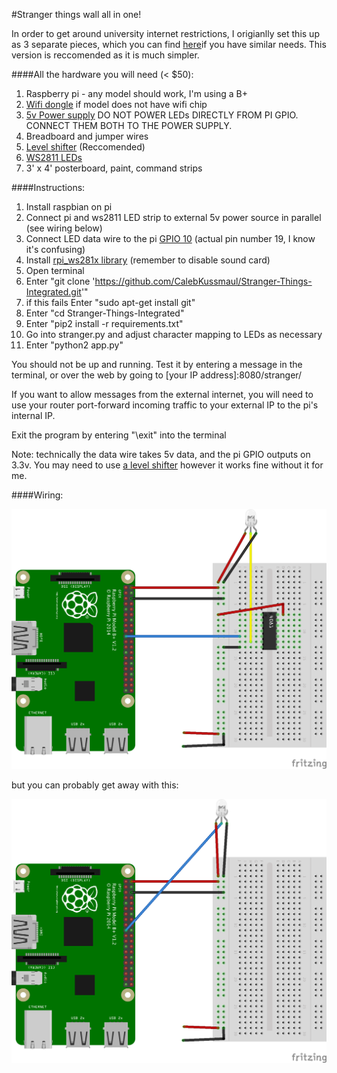 #Stranger things wall all in one!

In order to get around university internet restrictions, I origianlly set this up as 3 separate pieces, which you can find [here](https://github.com/CalebKussmaul/Stranger-Things-Wall)if you have similar needs. This version is reccomended as it is much simpler. 

####All the hardware you will need (< $50):

1. Raspberry pi - any model should work, I'm using a B+
2. [Wifi dongle](https://www.amazon.com/gp/product/B003MTTJOY) if model does not have wifi chip
3. [5v Power supply](https://www.amazon.com/gp/product/B00MHV7576/) DO NOT POWER LEDs DIRECTLY FROM PI GPIO. CONNECT THEM BOTH TO THE POWER SUPPLY.
4. Breadboard and jumper wires 
5. [Level shifter](https://www.amazon.com/gp/product/B00XW2L39K/) (Reccomended)
6. [WS2811 LEDs](https://www.amazon.com/gp/product/B01AG923GI/)
7. 3' x 4' posterboard, paint, command strips

####Instructions:

1. Install raspbian on pi
2. Connect pi and ws2811 LED strip to external 5v power source in parallel (see wiring below)
3. Connect LED data wire to the pi [GPIO 10](https://www.raspberrypi-spy.co.uk/wp-content/uploads/2012/06/Raspberry-Pi-GPIO-Layout-Model-B-Plus-rotated-2700x900.png) (actual pin number 19, I know it's confusing)
4. Install [rpi_ws281x library](https://github.com/jgarff/rpi_ws281x) (remember to disable sound card)
5. Open terminal
6. Enter "git clone 'https://github.com/CalebKussmaul/Stranger-Things-Integrated.git'"
7. if this fails Enter "sudo apt-get install git"
8. Enter "cd Stranger-Things-Integrated"
9. Enter "pip2 install -r requirements.txt"
10. Go into stranger.py and adjust character mapping to LEDs as necessary
11. Enter "python2 app.py"

You should not be up and running. Test it by entering a message in the terminal, or over the web by going to \[your IP address\]:8080/stranger/

If you want to allow messages from the external internet, you will need to use your router port-forward incoming traffic to your external IP to the pi's internal IP.

Exit the program by entering "\exit" into the terminal

Note: technically the data wire takes 5v data, and the pi GPIO outputs on 3.3v. You may need to use [a level shifter](https://www.amazon.com/gp/product/B00XW2L39K/ref=oh_aui_detailpage_o00_s00?ie=UTF8&psc=1) however it works fine without it for me.

####Wiring:

![Wiring](wall%20with%20level%20shifter.png)

but you can probably get away with this:

![Wiring without level shifter](wall%20without%20level%20shifter.png)
